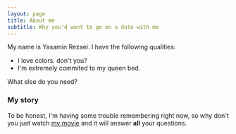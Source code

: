 ```yaml
---
layout: page
title: About me
subtitle: Why you'd want to go on a date with me
---
```


My name is Yasamin Rezaei. I have the following qualities:

- I love colors. don't you?
- I'm extremely commited to my queen bed.

What else do you need?

### My story

To be honest, I'm having some trouble remembering right now, so why don't you just watch [my movie](https://en.wikipedia.org/wiki/The_Princess_Bride_%28film%29) and it will answer **all** your questions.
